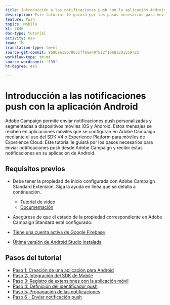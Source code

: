 ```yaml
---
title: Introducción a las notificaciones push con la aplicación Android
description: Este tutorial le guiará por los pasos necesarios para enviar notificaciones push desde Adobe Campaign y recibir estas notificaciones en su aplicación de Android.
feature: Push
topics: Mobile
kt: 3846
doc-type: tutorial
activity: use
team: TM
translation-type: tm+mt
source-git-commit: 8b968e15b78655ff9ae49f812f10683201559722
workflow-type: tm+mt
source-wordcount: '199'
ht-degree: 41%

---
```



# Introducción a las notificaciones push con la aplicación Android

Adobe Campaign permite enviar notificaciones push personalizadas y segmentadas a dispositivos móviles iOS y Android.
Estos mensajes se reciben en aplicaciones móviles que se configuran en Adobe Campaign mediante el uso del SDK V4 o Experience Platform para móviles de Experience Cloud.
Este tutorial le guiará por los pasos necesarios para enviar notificaciones push desde Adobe Campaign y recibir estas notificaciones en su aplicación de Android.

## Requisitos previos

* Debe tener la propiedad de inicio configurada con Adobe Campaign Standard Extension. Siga la ayuda en línea que se detalla a continuación.
   * [Tutorial de vídeo](https://video.tv.adobe.com/v/26224?quality=12&captions=spa)
   * [Documentación](https://docs.adobe.com/content/help/en/campaign-learn/campaign-standard-tutorials/communication-channels/mobile/configure-mobile-apps-using-aep-sdk.html)

* Asegúrese de que el estado de la propiedad correspondiente en Adobe Campaign Standard esté configurado.
* [Tiene una cuenta activa de Google Firebase](https://firebase.google.com)
* [Última versión de Android Studio instalada](https://developer.android.com/studio)

## Pasos del tutorial

* [Paso 1: Creación de una aplicación para Android](/help/tutorial-push-notifications-android/create-android-app.md)
* [Paso 2: Integración del SDK de Mobile](/help/tutorial-push-notifications-android/integrating-with-mobile-sdk.md)
* [Paso 3: Registro de extensiones con la aplicación móvil](/help/tutorial-push-notifications-android/register-mobile-extensions.md)
* [Paso 4: Definición del identificador push](/help/tutorial-push-notifications-android/set-push-identifier.md)
* [Paso 5: Propagación de las notificaciones](/help/tutorial-push-notifications-android/propagate-notification.md)
* [Paso 6 - Enviar notificación push](/help/tutorial-push-notifications-android/send-push-notification.md)

